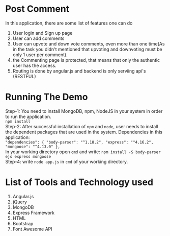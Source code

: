 # Post Comment
In this application, there are some list of features one can do
1. User login and Sign up page
2. User can add comments
3. User can upvote and down vote comments, even more than one time(As in the task you didn't mentioned that upvoting and downvoting must be only 1 user per comment).
4. the Commenting page is protected, that means that only the authentic user has the access.
5. Routing is done by angular.js and backend is only serviing api's (RESTFUL)

# Running The Demo
Step-1: You need to install MongoDB, npm, NodeJS in your system in order to run the application. <br />
        ```npm install```  <br />
Step-2: After successful installation of ```npm``` and ```node```, user needs to install the dependent packages that are used in the system. Dependencies in this application:<br /> ```"dependencies": {
    "body-parser": "^1.18.2",
    "express": "^4.16.2",
    "mongoose": "^4.13.0"
  },```<br />
 In your working directory open ```cmd``` and write: ```npm install -S body-parser ejs express mongoose``` <br />
 Step-4: write ```node app.js``` in ```cmd``` of your working directory. 
 
# List of Tools and Technology used
1. Angular.js <br />
2. jQuery <br />
3. MongoDB <br />
4. Express Framework <br />
5. HTML <br />
6. Bootstrap <br />
7. Font Awesome API <br />
